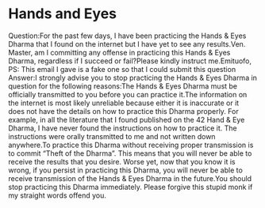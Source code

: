 # Hands and Eyes

Question:For the past few days, I have been practicing the Hands & Eyes Dharma that I found on the internet but I have yet to see any results.Ven. Master, am I committing any offense in practicing this Hands & Eyes Dharma, regardless if I succeed or fail?Please kindly instruct me.Emituofo,​PS: This email I gave is a fake one so that I could submit this question      Answer:I strongly advise you to stop practicing the Hands & Eyes Dharma in question for the following reasons:The Hands & Eyes Dharma must be officially transmitted to you before you can practice it.The information on the internet is most likely unreliable because either it is inaccurate or it does not have the details on how to practice this Dharma properly. For example, in all the literature that I found published on the 42 Hand & Eye Dharma, I have never found the instructions on how to practice it. The instructions were orally transmitted to me and not written down anywhere.To practice this Dharma without receiving proper transmission is to commit “Theft of the Dharma”. This means that you will never be able to receive the results that you desire. Worse yet, now that you know it is wrong, if you persist in practicing this Dharma, you will never be able to receive transmission of the Hands & Eyes Dharma in the future.You should stop practicing this Dharma immediately. Please forgive this stupid monk if my straight words offend you.